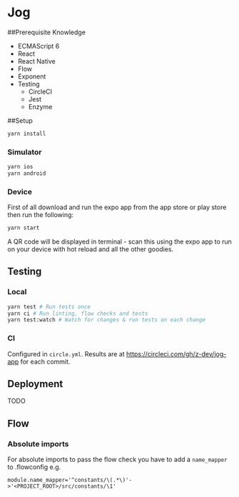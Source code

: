 # Jog 

##Prerequisite Knowledge

* ECMAScript 6
* React
* React Native
* Flow
* Exponent
* Testing
    * CircleCI
    * Jest
    * Enzyme

##Setup
```bash
yarn install
```

### Simulator

```bash
yarn ios
yarn android
```

### Device

First of all download and run the expo app from the app store or play store then run the following:

```bash
yarn start
```

A QR code will be displayed in terminal - scan this using the expo app to run on your device with hot reload and all the other goodies.

## Testing

### Local

```bash
yarn test # Run tests once
yarn ci # Run linting, flow checks and tests
yarn test:watch # Watch for changes & run tests on each change
```

### CI

Configured in `circle.yml`. Results are at https://circleci.com/gh/z-dev/jog-app for each commit.

## Deployment

TODO

## Flow

### Absolute imports

For absolute imports to pass the flow check you have to add a `name_mapper` to .flowconfig e.g.

```
module.name_mapper='^constants/\(.*\)'->'<PROJECT_ROOT>/src/constants/\1'
```